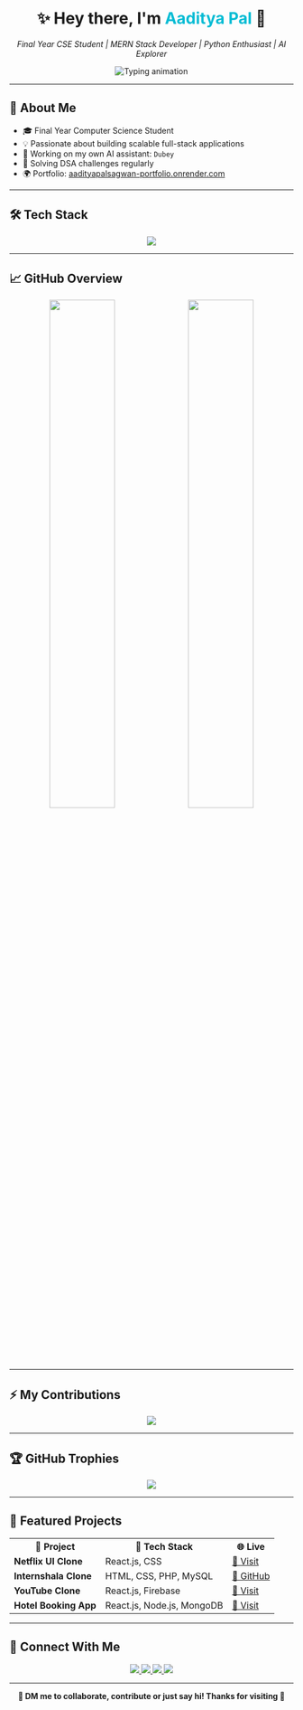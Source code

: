 <h1 align="center">✨ Hey there, I'm <span style="color:#00bcd4;">Aaditya Pal</span> 🚀</h1>
<p align="center"><i>Final Year CSE Student | MERN Stack Developer | Python Enthusiast | AI Explorer</i></p>

<p align="center">
  <img src="https://readme-typing-svg.herokuapp.com?font=Fira+Code&weight=500&size=22&pause=1000&color=00BCD4&center=true&vCenter=true&width=440&lines=Building+AI+Assistant+Dubey+🤖;MERN+Stack+Developer+💻;DSA+Solver+%F0%9F%A7%A0;Let's+Create+Something+Awesome+Together+%F0%9F%9A%80" alt="Typing animation" />
</p>

---

## 🌟 About Me

- 🎓 Final Year Computer Science Student  
- 💡 Passionate about building scalable full-stack applications  
- 🤖 Working on my own AI assistant: `Dubey`  
- 🧠 Solving DSA challenges regularly  
- 🌍 Portfolio: [aadityapalsagwan-portfolio.onrender.com](https://aadityapalsagwan-portfolio.onrender.com/)

---

## 🛠️ Tech Stack

<p align="center">
  <img src="https://skillicons.dev/icons?i=html,css,js,react,nextjs,nodejs,express,mongodb,firebase,tailwind,python,cpp,jwt&perline=7" />
</p>

---

## 📈 GitHub Overview

<div align="center" style="margin-bottom: 20px;">
  <img src="https://github-readme-stats.vercel.app/api?username=aadityapalsagwan&show_icons=true&theme=radical&border_radius=10&hide_border=true" width="48%" />
  <img src="https://github-readme-stats.vercel.app/api/top-langs/?username=aadityapalsagwan&layout=compact&theme=radical&border_radius=10&hide_border=true" width="48%" />
</div>

---

## ⚡ My Contributions

<p align="center">
  <img src="https://github-readme-activity-graph.vercel.app/graph?username=aadityapalsagwan&theme=dracula&area=true&hide_border=true" />
</p>

---

## 🏆 GitHub Trophies

<p align="center">
  <img src="https://github-profile-trophy.vercel.app/?username=aadityapalsagwan&theme=algolia&no-bg=true&margin-w=10&row=2&column=4" />
</p>

---

## 🚀 Featured Projects

<div align="center">
  <table>
    <tr>
      <th>🧠 Project</th>
      <th>🔧 Tech Stack</th>
      <th>🌐 Live</th>
    </tr>
    <tr>
      <td><strong>Netflix UI Clone</strong></td>
      <td>React.js, CSS</td>
      <td><a href="https://netflix-clone-tg3x.onrender.com/">🔗 Visit</a></td>
    </tr>
    <tr>
      <td><strong>Internshala Clone</strong></td>
      <td>HTML, CSS, PHP, MySQL</td>
      <td><a href="https://github.com/aadityapal123/internshala-clone">🔗 GitHub</a></td>
    </tr>
    <tr>
      <td><strong>YouTube Clone</strong></td>
      <td>React.js, Firebase</td>
      <td><a href="https://youtube-clone-webapp.onrender.com/">🔗 Visit</a></td>
    </tr>
    <tr>
      <td><strong>Hotel Booking App</strong></td>
      <td>React.js, Node.js, MongoDB</td>
      <td><a href="https://hotelbooking-5qwv.onrender.com/">🔗 Visit</a></td>
    </tr>
  </table>
</div>

---

## 🔗 Connect With Me

<p align="center">
  <a href="https://aadityapalsagwan-portfolio.onrender.com/">
    <img src="https://img.shields.io/badge/🌐 Portfolio-Visit-blue?style=for-the-badge&logo=web&color=0abde3" />
  </a>
  <a href="https://linkedin.com/in/aadityapalsagwan">
    <img src="https://img.shields.io/badge/LinkedIn-Connect-blue?style=for-the-badge&logo=linkedin" />
  </a>
  <a href="mailto:aadityapalsagwan@gmail.com">
    <img src="https://img.shields.io/badge/Gmail-Email-red?style=for-the-badge&logo=gmail" />
  </a>
  <a href="https://twitter.com/aadityapalsagwan">
    <img src="https://img.shields.io/badge/Twitter-Follow-1DA1F2?style=for-the-badge&logo=twitter" />
  </a>
</p>

---

<p align="center"><strong>💬 DM me to collaborate, contribute or just say hi! Thanks for visiting 🚀</strong></p>
